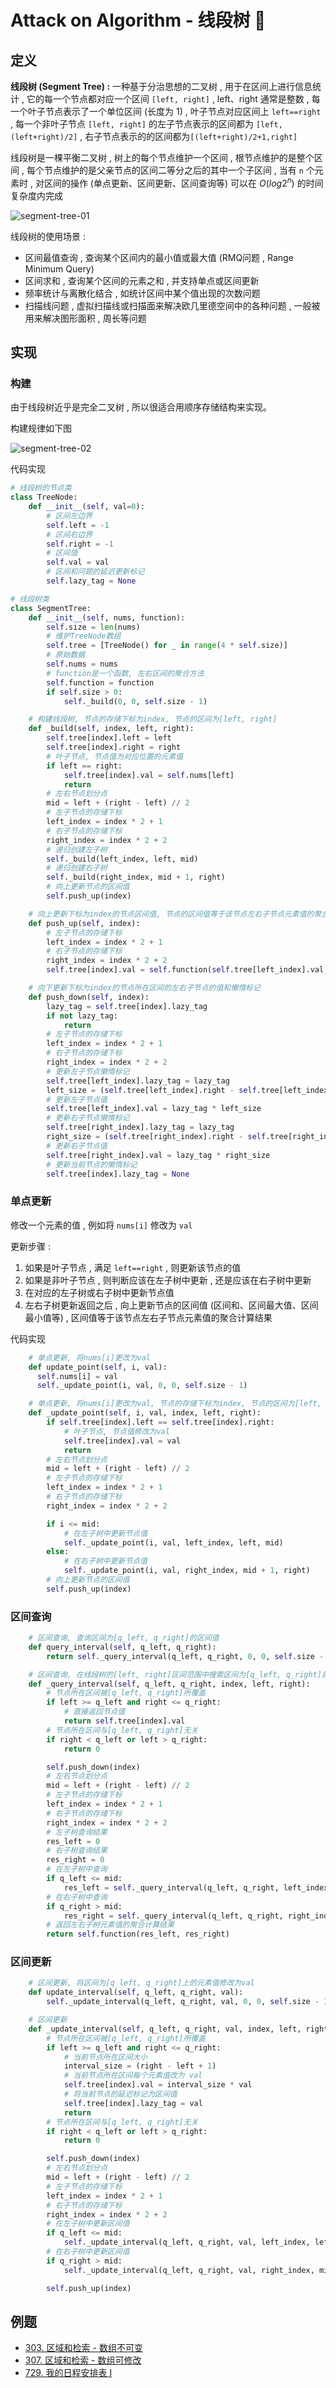 # Attack on Algorithm - 线段树 🐝 

## 定义

**线段树 (Segment Tree) :** 一种基于分治思想的二叉树 , 用于在区间上进行信息统计 , 它的每一个节点都对应一个区间 `[left, right]` , left、right 通常是整数 , 每一个叶子节点表示了一个单位区间 (长度为 1) , 叶子节点对应区间上 `left==right` , 每一个非叶子节点 `[left, right]` 的左子节点表示的区间都为 `[left, (left+right)/2]` , 右子节点表示的的区间都为`[(left+right)/2+1,right]`

线段树是一棵平衡二叉树 , 树上的每个节点维护一个区间 , 根节点维护的是整个区间 , 每个节点维护的是父亲节点的区间二等分之后的其中一个子区间 , 当有 `n` 个元素时 , 对区间的操作 (单点更新、区间更新、区间查询等) 可以在 $O(log⁡2^n)$ 的时间复杂度内完成

![segment-tree-01](https://github.com/attack-on-backend/algorithm/blob/master/assert/segment-tree-01.png?raw=true)

线段树的使用场景 : 

- 区间最值查询 , 查询某个区间内的最小值或最大值 (RMQ问题 , Range Minimum Query)
- 区间求和 , 查询某个区间的元素之和 , 并支持单点或区间更新
- 频率统计与离散化结合 , 如统计区间中某个值出现的次数问题
- 扫描线问题 , 虚拟扫描线或扫描面来解决欧几里德空间中的各种问题 , 一般被用来解决图形面积 , 周长等问题

## 实现

### 构建

由于线段树近乎是完全二叉树 , 所以很适合用顺序存储结构来实现。

构建规律如下图

![segment-tree-02](https://github.com/attack-on-backend/algorithm/blob/master/assert/segment-tree-02.png?raw=true)

代码实现

```python
# 线段树的节点类
class TreeNode:
    def __init__(self, val=0):
        # 区间左边界
        self.left = -1
        # 区间右边界
        self.right = -1
        # 区间值
        self.val = val
        # 区间和问题的延迟更新标记
        self.lazy_tag = None

# 线段树类
class SegmentTree:
    def __init__(self, nums, function):
        self.size = len(nums)
        # 维护TreeNode数组
        self.tree = [TreeNode() for _ in range(4 * self.size)]
        # 原始数据
        self.nums = nums
        # function是一个函数, 左右区间的聚合方法
        self.function = function
        if self.size > 0:
            self._build(0, 0, self.size - 1)

    # 构建线段树, 节点的存储下标为index, 节点的区间为[left, right]
    def _build(self, index, left, right):
        self.tree[index].left = left
        self.tree[index].right = right
        # 叶子节点, 节点值为对应位置的元素值
        if left == right:
            self.tree[index].val = self.nums[left]
            return
        # 左右节点划分点
        mid = left + (right - left) // 2
        # 左子节点的存储下标
        left_index = index * 2 + 1
        # 右子节点的存储下标
        right_index = index * 2 + 2
        # 递归创建左子树
        self._build(left_index, left, mid)
        # 递归创建右子树
        self._build(right_index, mid + 1, right)
        # 向上更新节点的区间值
        self.push_up(index)

    # 向上更新下标为index的节点区间值, 节点的区间值等于该节点左右子节点元素值的聚合计算结果
    def push_up(self, index):
        # 左子节点的存储下标
        left_index = index * 2 + 1
        # 右子节点的存储下标
        right_index = index * 2 + 2
        self.tree[index].val = self.function(self.tree[left_index].val, self.tree[right_index].val)

    # 向下更新下标为index的节点所在区间的左右子节点的值和懒惰标记
    def push_down(self, index):
        lazy_tag = self.tree[index].lazy_tag
        if not lazy_tag:
            return
        # 左子节点的存储下标
        left_index = index * 2 + 1
        # 右子节点的存储下标
        right_index = index * 2 + 2
        # 更新左子节点懒惰标记
        self.tree[left_index].lazy_tag = lazy_tag
        left_size = (self.tree[left_index].right - self.tree[left_index].left + 1)
        # 更新左子节点值
        self.tree[left_index].val = lazy_tag * left_size
        # 更新右子节点懒惰标记
        self.tree[right_index].lazy_tag = lazy_tag
        right_size = (self.tree[right_index].right - self.tree[right_index].left + 1)
        # 更新右子节点值
        self.tree[right_index].val = lazy_tag * right_size
        # 更新当前节点的懒惰标记
        self.tree[index].lazy_tag = None
```

### 单点更新

修改一个元素的值 , 例如将 `nums[i]` 修改为 `val`

更新步骤 : 

1. 如果是叶子节点 , 满足 `left==right` , 则更新该节点的值
2. 如果是非叶子节点 , 则判断应该在左子树中更新 , 还是应该在右子树中更新
3. 在对应的左子树或右子树中更新节点值
4. 左右子树更新返回之后 , 向上更新节点的区间值 (区间和、区间最大值、区间最小值等) , 区间值等于该节点左右子节点元素值的聚合计算结果

代码实现

```python
    # 单点更新, 将nums[i]更改为val
    def update_point(self, i, val):
      self.nums[i] = val
      self._update_point(i, val, 0, 0, self.size - 1)

    # 单点更新, 将nums[i]更改为val, 节点的存储下标为index, 节点的区间为[left, right]
    def _update_point(self, i, val, index, left, right):
        if self.tree[index].left == self.tree[index].right:
            # 叶子节点, 节点值修改为val
            self.tree[index].val = val
            return
        # 左右节点划分点
        mid = left + (right - left) // 2
        # 左子节点的存储下标
        left_index = index * 2 + 1
        # 右子节点的存储下标
        right_index = index * 2 + 2

        if i <= mid:
            # 在左子树中更新节点值
            self._update_point(i, val, left_index, left, mid)
        else:
            # 在右子树中更新节点值
            self._update_point(i, val, right_index, mid + 1, right)
        # 向上更新节点的区间值
        self.push_up(index)
```

### 区间查询

```python
    # 区间查询, 查询区间为[q_left, q_right]的区间值
    def query_interval(self, q_left, q_right):
        return self._query_interval(q_left, q_right, 0, 0, self.size - 1)

    # 区间查询, 在线段树的[left, right]区间范围中搜索区间为[q_left, q_right]的区间值
    def _query_interval(self, q_left, q_right, index, left, right):
        # 节点所在区间被[q_left, q_right]所覆盖
        if left >= q_left and right <= q_right:
            # 直接返回节点值
            return self.tree[index].val
        # 节点所在区间与[q_left, q_right]无关
        if right < q_left or left > q_right:
            return 0

        self.push_down(index)
        # 左右节点划分点
        mid = left + (right - left) // 2
        # 左子节点的存储下标
        left_index = index * 2 + 1
        # 右子节点的存储下标
        right_index = index * 2 + 2
        # 左子树查询结果
        res_left = 0
        # 右子树查询结果
        res_right = 0
        # 在左子树中查询
        if q_left <= mid:
            res_left = self._query_interval(q_left, q_right, left_index, left, mid)
        # 在右子树中查询
        if q_right > mid:
            res_right = self._query_interval(q_left, q_right, right_index, mid + 1, right)
        # 返回左右子树元素值的聚合计算结果
        return self.function(res_left, res_right)
```

### 区间更新

```python
    # 区间更新, 将区间为[q_left, q_right]上的元素值修改为val
    def update_interval(self, q_left, q_right, val):
        self._update_interval(q_left, q_right, val, 0, 0, self.size - 1)

    # 区间更新
    def _update_interval(self, q_left, q_right, val, index, left, right):
        # 节点所在区间被[q_left, q_right]所覆盖
        if left >= q_left and right <= q_right:
            # 当前节点所在区间大小
            interval_size = (right - left + 1)
            # 当前节点所在区间每个元素值改为 val
            self.tree[index].val = interval_size * val
            # 将当前节点的延迟标记为区间值
            self.tree[index].lazy_tag = val
            return
        # 节点所在区间与[q_left, q_right]无关
        if right < q_left or left > q_right:
            return 0

        self.push_down(index)
        # 左右节点划分点
        mid = left + (right - left) // 2
        # 左子节点的存储下标
        left_index = index * 2 + 1
        # 右子节点的存储下标
        right_index = index * 2 + 2
        # 在左子树中更新区间值
        if q_left <= mid:
            self._update_interval(q_left, q_right, val, left_index, left, mid)
        # 在右子树中更新区间值
        if q_right > mid:
            self._update_interval(q_left, q_right, val, right_index, mid + 1, right)

        self.push_up(index)
```

## 例题

- [303. 区域和检索 - 数组不可变](https://leetcode.cn/problems/range-sum-query-immutable/)
- [307. 区域和检索 - 数组可修改](https://leetcode.cn/problems/range-sum-query-mutable/)
- [729. 我的日程安排表 I](https://leetcode.cn/problems/my-calendar-i/)

